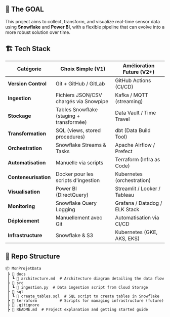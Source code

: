 ## 📌 **The GOAL**
This project aims to collect, transform, and visualize real-time sensor data using **Snowflake** and **Power BI**, with a flexible pipeline that can evolve into a more robust solution over time.

## 🏗️ **Tech Stack**
| **Catégorie**        | **Choix Simple (V1)**                    | **Amélioration Future (V2+)** |
| -------------------- | ---------------------------------------- | ----------------------------- |
| **Version Control**  | Git + GitHub / GitLab                    | GitHub Actions (CI/CD)        |
| **Ingestion**        | Fichiers JSON/CSV chargés via Snowpipe   | Kafka / MQTT (streaming)      |
| **Stockage**         | Tables Snowflake (staging + transformée) | Data Vault / Time Travel      |
| **Transformation**   | SQL (views, stored procedures)           | dbt (Data Build Tool)         |
| **Orchestration**    | Snowflake Streams & Tasks                | Apache Airflow / Prefect      |
| **Automatisation**   | Manuelle via scripts                     | Terraform (Infra as Code)     |
| **Conteneurisation** | Docker pour les scripts d'ingestion      | Kubernetes (orchestration)    |
| **Visualisation**    | Power BI (DirectQuery)                   | Streamlit / Looker / Tableau  |
| **Monitoring**       | Snowflake Query Logging                  | Grafana / Datadog / ELK Stack |
| **Déploiement**      | Manuellement avec Git                    | Automatisation via CI/CD      |
| **Infrastructure**   | Snowflake & S3                           | Kubernetes (GKE, AKS, EKS)    |

## 📂 **Repo Structure**
```
📦 MonProjetData
 ┣ 📂 docs
 ┃ ┗ 📄 architecture.md  # Architecture diagram detailing the data flow
 ┣ 📂 src
 ┃ ┗ 📄 ingestion.py  # Data ingestion script from Cloud Storage
 ┣ 📂 sql
 ┃ ┗ 📄 create_tables.sql  # SQL script to create tables in Snowflake
 ┣ 📂 terraform          # Scripts for managing infrastructure (future)
 ┣ 📄 .gitignore
 ┣ 📄 README.md  # Project explanation and getting started guide
```
